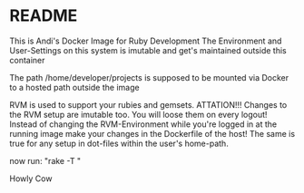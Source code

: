 # README

This is Andi's Docker Image for Ruby Development
The Environment and User-Settings on this system
is imutable and get's maintained outside this container

The path /home/developer/projects is supposed to be mounted
via Docker to a hosted path outside the image


RVM is used to support your rubies and gemsets.
ATTATION!!! Changes to the RVM setup are imutable too. You
will loose them on every logout! Instead of changing the
RVM-Environment while you're logged in at the running image
make your changes in the Dockerfile of the host!
The same is true for any setup in dot-files within the user's 
home-path.

now run: "rake -T <enter>"


Howly Cow



